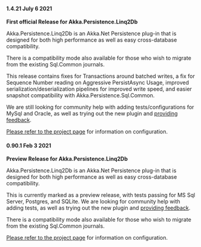 #### 1.4.21 July 6 2021 ####
**First official Release for Akka.Persistence.Linq2Db**

Akka.Persistence.Linq2Db is an Akka.Net Persistence plug-in that is designed for both high performance as well as easy cross-database compatibility.

There is a compatibility mode also available for those who wish to migrate from the existing Sql.Common journals.

This release contains fixes for Transactions around batched writes, a fix for Sequence Number reading on Aggressive PersistAsync Usage, improved serialization/deserialization pipelines for improved write speed, and easier snapshot compatibility with Akka.Persistence.Sql.Common.

We are still looking for community help with adding tests/configurations for MySql and Oracle, as well as trying out the new plugin and [providing feedback](https://github.com/akkadotnet/Akka.Persistence.Linq2Db/issues).

[Please refer to the project page](https://github.com/akkadotnet/Akka.Persistence.Linq2Db/) for information on configuration.





#### 0.90.1 Feb 3 2021 ####
**Preview Release for Akka.Persistence.Linq2Db**

Akka.Persistence.Linq2Db is an Akka.Net Persistence plug-in that is designed for both high performance as well as easy cross-database compatibility.

This is currently marked as a preview release, with tests passing for MS Sql Server, Postgres, and SQLite. We are looking for community help with adding tests, as well as trying out the new plugin and [providing feedback](https://github.com/akkadotnet/Akka.Persistence.Linq2Db/issues).

There is a compatibility mode also available for those who wish to migrate from the existing Sql.Common journals.

[Please refer to the project page](https://github.com/akkadotnet/Akka.Persistence.Linq2Db/) for information on configuration.


